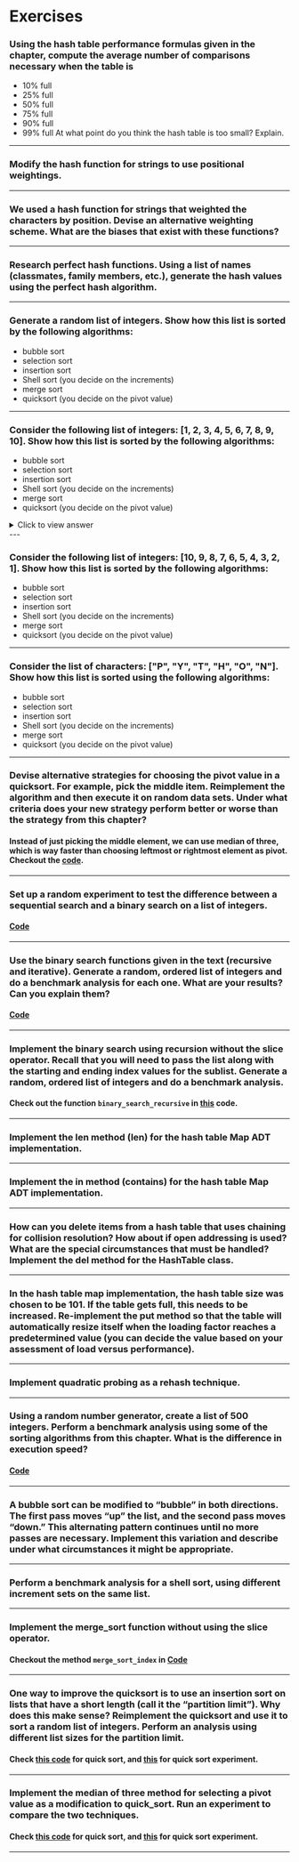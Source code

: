 # Exercises

### Using the hash table performance formulas given in the chapter, compute the average number of comparisons necessary when the table is
* 10% full
* 25% full
* 50% full
* 75% full
* 90% full
* 99% full
At what point do you think the hash table is too small? Explain.

---

### Modify the hash function for strings to use positional weightings.

---

### We used a hash function for strings that weighted the characters by position. Devise an alternative weighting scheme. What are the biases that exist with these functions?

---

### Research perfect hash functions. Using a list of names (classmates, family members, etc.), generate the hash values using the perfect hash algorithm.

---

### Generate a random list of integers. Show how this list is sorted by the following algorithms:
* bubble sort
* selection sort
* insertion sort
* Shell sort (you decide on the increments)
* merge sort
* quicksort (you decide on the pivot value)

---

### Consider the following list of integers: [1, 2, 3, 4, 5, 6, 7, 8, 9, 10]. Show how this list is sorted by the following algorithms:
* bubble sort
* selection sort
* insertion sort
* Shell sort (you decide on the increments)
* merge sort
* quicksort (you decide on the pivot value)

<details>
<summary>Click to view answer</summary>
put the answer here
</details>
---

### Consider the following list of integers: [10, 9, 8, 7, 6, 5, 4, 3, 2, 1]. Show how this list is sorted by the following algorithms:
* bubble sort
* selection sort
* insertion sort
* Shell sort (you decide on the increments)
* merge sort
* quicksort (you decide on the pivot value)

---

### Consider the list of characters: ["P", "Y", "T", "H", "O", "N"]. Show how this list is sorted using the following algorithms:
* bubble sort
* selection sort
* insertion sort
* Shell sort (you decide on the increments)
* merge sort
* quicksort (you decide on the pivot value)

---

### Devise alternative strategies for choosing the pivot value in a quicksort. For example, pick the middle item. Reimplement the algorithm and then execute it on random data sets. Under what criteria does your new strategy perform better or worse than the strategy from this chapter?
#### Instead of just picking the middle element, we can use median of three, which is way faster than choosing leftmost or rightmost element as pivot. Checkout the [code](./quickSort.py).
---

### Set up a random experiment to test the difference between a sequential search and a binary search on a list of integers.
#### [Code](./timeitBinaryAndSequentialComparison.py)
---

### Use the binary search functions given in the text (recursive and iterative). Generate a random, ordered list of integers and do a benchmark analysis for each one. What are your results? Can you explain them?
#### [Code](./timeitBinarySearchIterativeAndRecursiveComparison.py)
---

### Implement the binary search using recursion without the slice operator. Recall that you will need to pass the list along with the starting and ending index values for the sublist. Generate a random, ordered list of integers and do a benchmark analysis.
#### Check out the function `binary_search_recursive` in [this](./binarySearch.py) code.
---

### Implement the len method (__len__) for the hash table Map ADT implementation.

---

### Implement the in method (__contains__) for the hash table Map ADT implementation.

---

### How can you delete items from a hash table that uses chaining for collision resolution? How about if open addressing is used? What are the special circumstances that must be handled? Implement the del method for the HashTable class.

---

### In the hash table map implementation, the hash table size was chosen to be 101. If the table gets full, this needs to be increased. Re-implement the put method so that the table will automatically resize itself when the loading factor reaches a predetermined value (you can decide the value based on your assessment of load versus performance).

---

### Implement quadratic probing as a rehash technique.

---

### Using a random number generator, create a list of 500 integers. Perform a benchmark analysis using some of the sorting algorithms from this chapter. What is the difference in execution speed?
#### [Code](./timeitSortingComparison.py)
---

### A bubble sort can be modified to “bubble” in both directions. The first pass moves “up” the list, and the second pass moves “down.” This alternating pattern continues until no more passes are necessary. Implement this variation and describe under what circumstances it might be appropriate.

---

### Perform a benchmark analysis for a shell sort, using different increment sets on the same list.

---

### Implement the merge_sort function without using the slice operator.
#### Checkout the method `merge_sort_index` in [Code](./mergeSort.py)
---

### One way to improve the quicksort is to use an insertion sort on lists that have a short length (call it the “partition limit”). Why does this make sense? Reimplement the quicksort and use it to sort a random list of integers. Perform an analysis using different list sizes for the partition limit.
#### Check [this code](./quickSort.py) for quick sort, and [this](./timeitQuickSortPartitionExeperiment.py) for quick sort experiment. 
---

### Implement the median of three method for selecting a pivot value as a modification to quick_sort. Run an experiment to compare the two techniques.
#### Check [this code](./quickSort.py) for quick sort, and [this](./timeitQuickSortPivotExeperiment.py) for quick sort experiment. 
---

